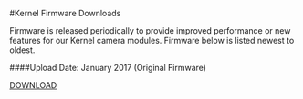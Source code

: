#Kernel Firmware Downloads

Firmware is released periodically to provide improved performance or new features for our Kernel camera modules. Firmware below is listed newest to oldest.

####Upload Date: January 2017 (Original Firmware)

[DOWNLOAD](https://drive.google.com/open?id=1XsCQ5GEm6RtXhr38G_uNtycUnO_rqO0a)